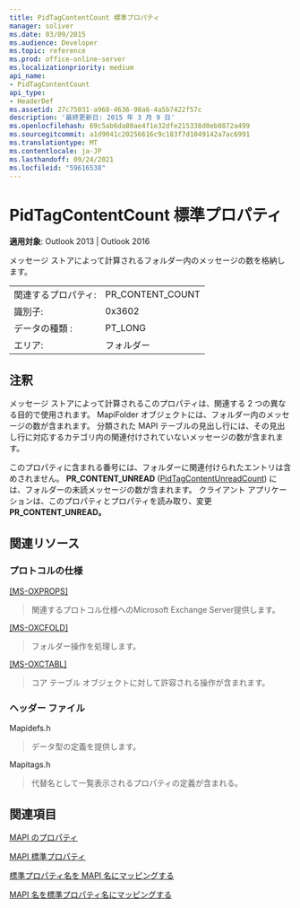 ```yaml
---
title: PidTagContentCount 標準プロパティ
manager: soliver
ms.date: 03/09/2015
ms.audience: Developer
ms.topic: reference
ms.prod: office-online-server
ms.localizationpriority: medium
api_name:
- PidTagContentCount
api_type:
- HeaderDef
ms.assetid: 27c75031-a968-4636-98a6-4a5b7422f57c
description: '最終更新日: 2015 年 3 月 9 日'
ms.openlocfilehash: 69c5ab6da80ae4f1e32dfe215338d0eb0872a499
ms.sourcegitcommit: a1d9041c20256616c9c183f7d1049142a7ac6991
ms.translationtype: MT
ms.contentlocale: ja-JP
ms.lasthandoff: 09/24/2021
ms.locfileid: "59616538"
---
```

# <a name="pidtagcontentcount-canonical-property"></a>PidTagContentCount 標準プロパティ

  
  
**適用対象**: Outlook 2013 | Outlook 2016 
  
メッセージ ストアによって計算されるフォルダー内のメッセージの数を格納します。
  
|||
|:-----|:-----|
|関連するプロパティ:  <br/> |PR_CONTENT_COUNT  <br/> |
|識別子:  <br/> |0x3602  <br/> |
|データの種類 :   <br/> |PT_LONG  <br/> |
|エリア:  <br/> |フォルダー  <br/> |
   
## <a name="remarks"></a>注釈

メッセージ ストアによって計算されるこのプロパティは、関連する 2 つの異なる目的で使用されます。 MapiFolder オブジェクトには、フォルダー内のメッセージの数が含まれます。 分類された MAPI テーブルの見出し行には、その見出し行に対応するカテゴリ内の関連付けされていないメッセージの数が含まれます。
  
このプロパティに含まれる番号には、フォルダーに関連付けられたエントリは含めされません。 **PR_CONTENT_UNREAD** ([PidTagContentUnreadCount](pidtagcontentunreadcount-canonical-property.md)) には、フォルダーの未読メッセージの数が含まれます。 クライアント アプリケーションは、このプロパティとプロパティを読み取り、変更 **PR_CONTENT_UNREAD。** 
  
## <a name="related-resources"></a>関連リソース

### <a name="protocol-specifications"></a>プロトコルの仕様

[[MS-OXPROPS]](https://msdn.microsoft.com/library/f6ab1613-aefe-447d-a49c-18217230b148%28Office.15%29.aspx)
  
> 関連するプロトコル仕様へのMicrosoft Exchange Server提供します。
    
[[MS-OXCFOLD]](https://msdn.microsoft.com/library/c0f31b95-c07f-486c-98d9-535ed9705fbf%28Office.15%29.aspx)
  
> フォルダー操作を処理します。
    
[[MS-OXCTABL]](https://msdn.microsoft.com/library/d33612dc-36a8-4623-8a26-c156cf8aae4b%28Office.15%29.aspx)
  
> コア テーブル オブジェクトに対して許容される操作が含まれます。
    
### <a name="header-files"></a>ヘッダー ファイル

Mapidefs.h
  
> データ型の定義を提供します。
    
Mapitags.h
  
> 代替名として一覧表示されるプロパティの定義が含まれる。
    
## <a name="see-also"></a>関連項目



[MAPI のプロパティ](mapi-properties.md)
  
[MAPI 標準プロパティ](mapi-canonical-properties.md)
  
[標準プロパティ名を MAPI 名にマッピングする](mapping-canonical-property-names-to-mapi-names.md)
  
[MAPI 名を標準プロパティ名にマッピングする](mapping-mapi-names-to-canonical-property-names.md)

